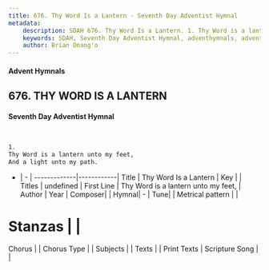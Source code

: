 ```yaml
---
title: 676. Thy Word Is a Lantern - Seventh Day Adventist Hymnal
metadata:
    description: SDAH 676. Thy Word Is a Lantern. 1. Thy Word is a lantern unto my feet, And a light unto my path.
    keywords: SDAH, Seventh Day Adventist Hymnal, adventhymnals, advent hymnals, Thy Word Is a Lantern, Thy Word is a lantern unto my feet, 
    author: Brian Onang'o
---
```


#### Advent Hymnals
## 676. THY WORD IS A LANTERN
#### Seventh Day Adventist Hymnal

```txt


1.
Thy Word is a lantern unto my feet,
And a light unto my path.


```

- |   -  |
-------------|------------|
Title | Thy Word Is a Lantern |
Key |  |
Titles | undefined |
First Line | Thy Word is a lantern unto my feet, |
Author | 
Year | 
Composer|  |
Hymnal|  - |
Tune|  |
Metrical pattern | |
# Stanzas |  |
Chorus |  |
Chorus Type |  |
Subjects |  |
Texts |  |
Print Texts | 
Scripture Song |  |
  
